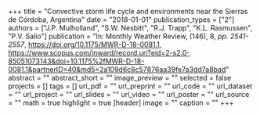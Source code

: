 +++
title = "Convective storm life cycle and environments near the Sierras de Córdoba, Argentina"
date = "2018-01-01"
publication_types = ["2"]
authors = ["J.P. Mulholland", "S.W. Nesbitt", "R.J. Trapp", "K.L. Rasmussen", "P.V. Salio"]
publication = "In: Monthly Weather Review, (146), 8, _pp. 2541-2557_, https://doi.org/10.1175/MWR-D-18-0081.1, https://www.scopus.com/inward/record.uri?eid=2-s2.0-85051073143&doi=10.1175%2fMWR-D-18-0081.1&partnerID=40&md5=2a109d6c8c57876aa39fe7a3dd7a8bad"
abstract = ""
abstract_short = ""
image_preview = ""
selected = false
projects = []
tags = []
url_pdf = ""
url_preprint = ""
url_code = ""
url_dataset = ""
url_project = ""
url_slides = ""
url_video = ""
url_poster = ""
url_source = ""
math = true
highlight = true
[header]
image = ""
caption = ""
+++
